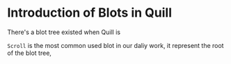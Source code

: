 # Introduction of Blots in Quill

There's a blot tree existed when Quill is 

`Scroll` is the most common used blot in our daliy work, it represent the root of the blot tree,